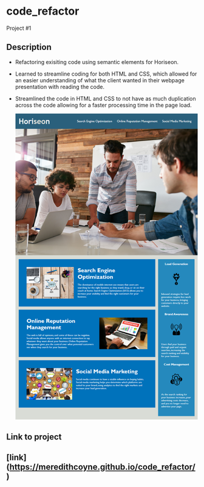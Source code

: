 # code_refactor
Project #1

## Description
- Refactoring exisiting code using semantic elements for Horiseon.
- Learned to streamline coding for both HTML and CSS, which allowed for an easier understanding of what the client wanted in their webpage presentation with reading the code.
- Streamlined the code in HTML and CSS to not have as much duplication across the code allowing for a faster processing time in the page load.

    ![Screenshot](./assets/images/Screenshot.png)

## Link to project
[link] (https://meredithcoyne.github.io/code_refactor/)
---